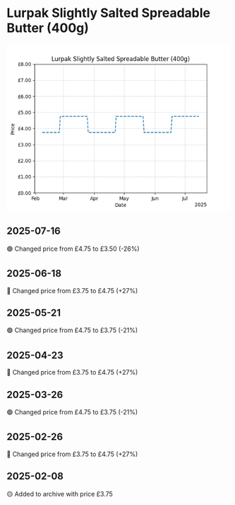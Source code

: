 # Lurpak Slightly Salted Spreadable Butter (400g)
![](charts/product-613748011.png)
## 2025-07-16
🟢 Changed price from £4.75 to £3.50 (-26%)
## 2025-06-18
🔴 Changed price from £3.75 to £4.75 (+27%)
## 2025-05-21
🟢 Changed price from £4.75 to £3.75 (-21%)
## 2025-04-23
🔴 Changed price from £3.75 to £4.75 (+27%)
## 2025-03-26
🟢 Changed price from £4.75 to £3.75 (-21%)
## 2025-02-26
🔴 Changed price from £3.75 to £4.75 (+27%)
## 2025-02-08
🟡 Added to archive with price £3.75